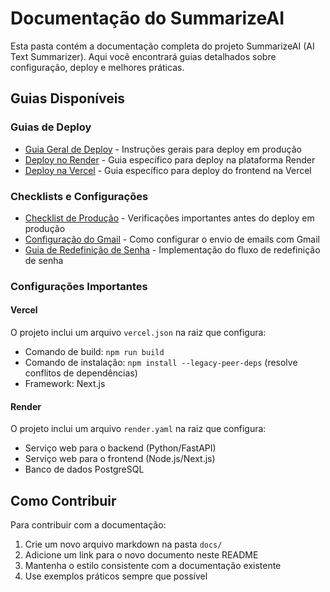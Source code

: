 # Documentação do SummarizeAI

Esta pasta contém a documentação completa do projeto SummarizeAI (AI Text Summarizer). Aqui você encontrará guias detalhados sobre configuração, deploy e melhores práticas.

## Guias Disponíveis

### Guias de Deploy

- [Guia Geral de Deploy](./DEPLOY.md) - Instruções gerais para deploy em produção
- [Deploy no Render](./DEPLOY_RENDER.md) - Guia específico para deploy na plataforma Render
- [Deploy na Vercel](./DEPLOY_VERCEL.md) - Guia específico para deploy do frontend na Vercel

### Checklists e Configurações

- [Checklist de Produção](./PRODUCTION_CHECKLIST.md) - Verificações importantes antes do deploy em produção
- [Configuração do Gmail](./GMAIL_SETUP_GUIDE.md) - Como configurar o envio de emails com Gmail
- [Guia de Redefinição de Senha](./PASSWORD_RESET_GUIDE.md) - Implementação do fluxo de redefinição de senha

### Configurações Importantes

#### Vercel

O projeto inclui um arquivo `vercel.json` na raiz que configura:
- Comando de build: `npm run build`
- Comando de instalação: `npm install --legacy-peer-deps` (resolve conflitos de dependências)
- Framework: Next.js

#### Render

O projeto inclui um arquivo `render.yaml` na raiz que configura:
- Serviço web para o backend (Python/FastAPI)
- Serviço web para o frontend (Node.js/Next.js)
- Banco de dados PostgreSQL

## Como Contribuir

Para contribuir com a documentação:

1. Crie um novo arquivo markdown na pasta `docs/`
2. Adicione um link para o novo documento neste README
3. Mantenha o estilo consistente com a documentação existente
4. Use exemplos práticos sempre que possível
